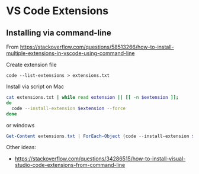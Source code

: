 # VS Code Extensions

## Installing via command-line

From https://stackoverflow.com/questions/58513266/how-to-install-multiple-extensions-in-vscode-using-command-line

Create extension file
```
code --list-extensions > extensions.txt
```

Install via script on Mac
```bash
cat extensions.txt | while read extension || [[ -n $extension ]];
do
  code --install-extension $extension --force
done
```

or windows
```powershell
Get-Content extensions.txt | ForEach-Object {code --install-extension $_}
```

Other ideas:
- https://stackoverflow.com/questions/34286515/how-to-install-visual-studio-code-extensions-from-command-line
